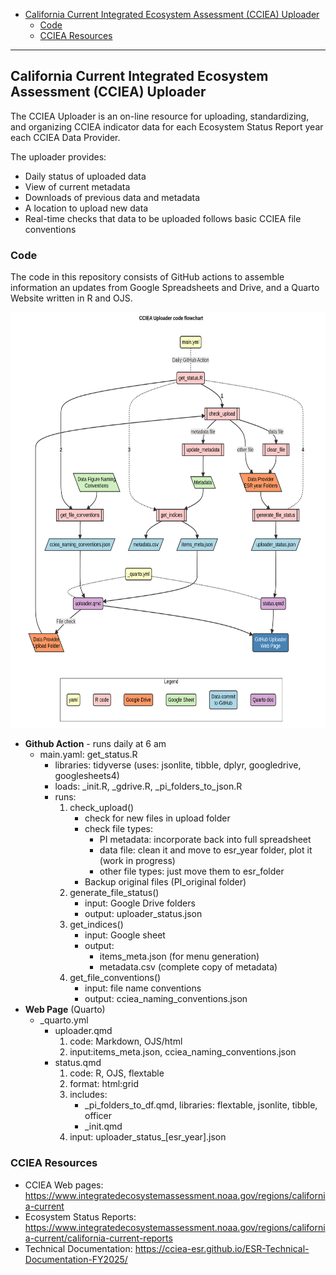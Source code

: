

- [California Current Integrated Ecosystem Assessment (CCIEA)
  Uploader](#california-current-integrated-ecosystem-assessment-cciea-uploader)
  - [Code](#code)
  - [CCIEA Resources](#cciea-resources)

<hr>

## California Current Integrated Ecosystem Assessment (CCIEA) Uploader

The CCIEA Uploader is an on-line resource for uploading, standardizing,
and organizing CCIEA indicator data for each Ecosystem Status Report
year each CCIEA Data Provider.

The uploader provides:

- Daily status of uploaded data
- View of current metadata
- Downloads of previous data and metadata
- A location to upload new data
- Real-time checks that data to be uploaded follows basic CCIEA file
  conventions

### Code

The code in this repository consists of GitHub actions to assemble
information an updates from Google Spreadsheets and Drive, and a Quarto
Website written in R and OJS.

<img src="README_files/figure-commonmark/mermaid-figure-1.png"
style="width:7in;height:6.93in" />

- **Github Action** - runs daily at 6 am
  - main.yaml: get_status.R
    - libraries: tidyverse (uses: jsonlite, tibble, dplyr, googledrive,
      googlesheets4)
    - loads: \_init.R, \_gdrive.R, \_pi_folders_to_json.R  
    - runs:
      1.  check_upload()
          - check for new files in upload folder
          - check file types:
            - PI metadata: incorporate back into full spreadsheet
            - data file: clean it and move to esr_year folder, plot it
              (work in progress)
            - other file types: just move them to esr_folder
          - Backup original files (PI_original folder)
      2.  generate_file_status()
          - input: Google Drive folders
          - output: uploader_status.json
      3.  get_indices()
          - input: Google sheet
          - output:
            - items_meta.json (for menu generation)
            - metadata.csv (complete copy of metadata)
      4.  get_file_conventions()
          - input: file name conventions
          - output: cciea_naming_conventions.json
- **Web Page** (Quarto)
  - \_quarto.yml
    - uploader.qmd
      1.  code: Markdown, OJS/html
      2.  input:items_meta.json, cciea_naming_conventions.json
    - status.qmd
      1.  code: R, OJS, flextable
      2.  format: html:grid
      3.  includes:
          - \_pi_folders_to_df.qmd, libraries: flextable, jsonlite,
            tibble, officer
          - \_init.qmd
      4.  input: uploader_status\_\[esr_year\].json

### CCIEA Resources

- CCIEA Web pages:
  <https://www.integratedecosystemassessment.noaa.gov/regions/california-current>
- Ecosystem Status Reports:
  <https://www.integratedecosystemassessment.noaa.gov/regions/california-current/california-current-reports>
- Technical Documentation:
  <https://cciea-esr.github.io/ESR-Technical-Documentation-FY2025/>
